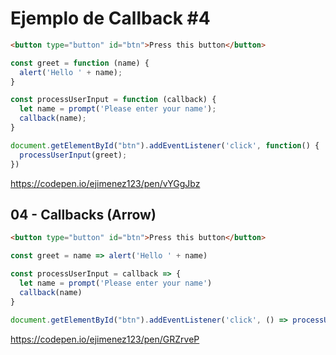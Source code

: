 # Ejemplo de Callback #4

```html
<button type="button" id="btn">Press this button</button>
```

```js
const greet = function (name) {
  alert('Hello ' + name);
}

const processUserInput = function (callback) {
  let name = prompt('Please enter your name');
  callback(name);
}

document.getElementById("btn").addEventListener('click', function() {
  processUserInput(greet);  
})
```

https://codepen.io/ejimenez123/pen/vYGgJbz

## 04 - Callbacks (Arrow)

```html
<button type="button" id="btn">Press this button</button>
```

```js
const greet = name => alert('Hello ' + name)

const processUserInput = callback => {
  let name = prompt('Please enter your name')
  callback(name)
}

document.getElementById("btn").addEventListener('click', () => processUserInput(greet))
```

https://codepen.io/ejimenez123/pen/GRZrveP
